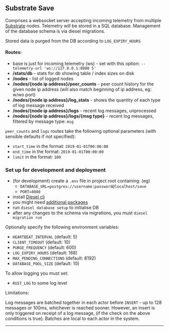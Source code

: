 ## Substrate Save

Comprises a websocket server accepting incoming telemetry from multiple 
[Substrate](https://github.com/paritytech/substrate) nodes. 
Telemetry will be stored in a SQL database. Management of the database schema is via diesel migrations.

Stored data is purged from the DB according to `LOG_EXPIRY_HOURS`

#### Routes:

- base is just for incoming telemetry (ws) - set with this option: `--telemetry-url 'ws://127.0.0.1:8080 5'`
- **/stats/db** - stats for db showing table / index sizes on disk
- **/nodes** - list of logged nodes
- **/nodes/{node ip address}/peer_counts** - peer count history for the 
given node ip address (will also match beginning of ip address, eg: w/wo port)
- **/nodes/{node ip address}/log_stats** - shows the quantity of each type of log message received
- **/nodes/{node ip address}/logs** - recent log messages, unprocessed
- **/nodes/{node ip address}/logs/{msg type}** - recent log messages, filtered by message type: `msg`

`peer_counts` and `logs` routes take the following optional parameters (with sensible defaults if not specified):
- `start_time` in the format: `2019-01-01T00:00:00`
- `end_time` in the format: `2019-01-01T00:00:00`
- `limit` in the format: `100`

### Set up for development and deployment

- (for development) create a `.env` file in project root containing: (eg) 
    - `DATABASE_URL=postgres://username:password@localhost/save` 
    - `PORT=8080`
- install [Diesel cli](https://github.com/diesel-rs/diesel/tree/master/diesel_cli)
- you might need [additional packages](https://github.com/diesel-rs/diesel/blob/master/guide_drafts/backend_installation.md)
- run `diesel database setup` to initialise DB
- after any changes to the schema via migrations, you must `diesel migration run`

Optionally specify the following environment variables:

- `HEARTBEAT_INTERVAL` (default: 5)
- `CLIENT_TIMEOUT` (default: 10)
- `PURGE_FREQUENCY` (default: 600)
- `LOG_EXPIRY_HOURS`  (default: 168)
- `MAX_PENDING_CONNECTIONS` (default: 8192)
- `DATABASE_POOL_SIZE` (default: 10)

To allow logging you must set:

- `RUST_LOG` to some log level

Limitations:

Log messages are batched together in each actor before `INSERT` 
\- up to 128 messages or 100ms, whichever is reached sooner. 
However, an insert is only triggered on receipt of a log message, 
(if the check on the above conditions is true). 
Batches are local to each actor in the system.

---
